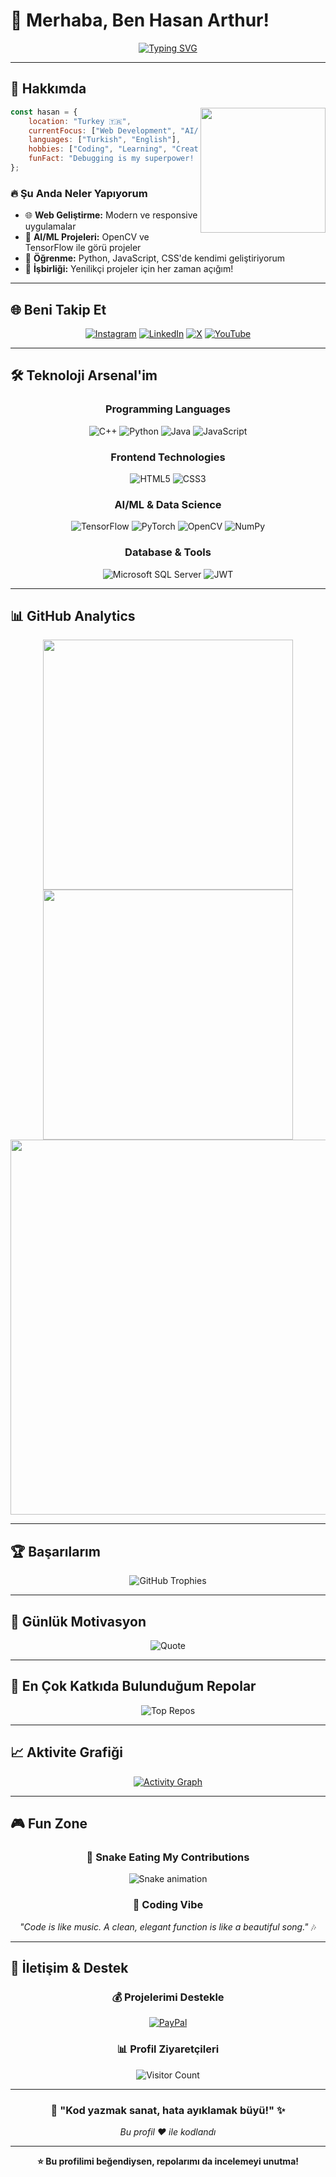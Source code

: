 # 👋 Merhaba, Ben Hasan Arthur! 
<div align="center">
  
[![Typing SVG](https://readme-typing-svg.herokuapp.com?font=Fira+Code&weight=600&size=28&duration=3000&pause=1000&color=FF6B6B&center=true&vCenter=true&multiline=true&width=600&height=100&lines=Full+Stack+Developer+%F0%9F%9A%80;AI%2FML+Enthusiast+%F0%9F%A4%96;Problem+Solver+%F0%9F%A7%A9;Always+Learning+%F0%9F%93%9A)](https://git.io/typing-svg)

</div>

---

## 🎯 **Hakkımda**

<img align="right" height="200" src="https://media.giphy.com/media/M9gbBd9nbDrOTu1Mqx/giphy.gif" />

```javascript
const hasan = {
    location: "Turkey 🇹🇷",
    currentFocus: ["Web Development", "AI/ML", "Problem Solving"],
    languages: ["Turkish", "English"],
    hobbies: ["Coding", "Learning", "Creating"],
    funFact: "Debugging is my superpower! 🦸‍♂️"
};
```

### 🔥 **Şu Anda Neler Yapıyorum**
- 🌐 **Web Geliştirme:** Modern ve responsive uygulamalar
- 🤖 **AI/ML Projeleri:** OpenCV ve TensorFlow ile görü projeler  
- 🎯 **Öğrenme:** Python, JavaScript, CSS'de kendimi geliştiriyorum
- 🤝 **İşbirliği:** Yenilikçi projeler için her zaman açığım!

---

## 🌐 **Beni Takip Et**

<div align="center">

[![Instagram](https://img.shields.io/badge/Instagram-E4405F?style=for-the-badge&logo=instagram&logoColor=white&animation=pulse)](https://www.instagram.com/rthur_54/) 
[![LinkedIn](https://img.shields.io/badge/LinkedIn-0077B5?style=for-the-badge&logo=linkedin&logoColor=white)](https://www.linkedin.com/in/hasan-arthur-altuntas/) 
[![X](https://img.shields.io/badge/X-000000?style=for-the-badge&logo=x&logoColor=white)](https://x.com/Rthur__1) 
[![YouTube](https://img.shields.io/badge/YouTube-FF0000?style=for-the-badge&logo=youtube&logoColor=white)](https://youtube.com/@HasanArthurAltuntaş)

</div>

---

## 🛠️ **Teknoloji Arsenal'im**

<div align="center">

### **Programming Languages**
![C++](https://img.shields.io/badge/C++-00599C?style=for-the-badge&logo=cplusplus&logoColor=white)
![Python](https://img.shields.io/badge/Python-3776AB?style=for-the-badge&logo=python&logoColor=white)
![Java](https://img.shields.io/badge/Java-ED8B00?style=for-the-badge&logo=openjdk&logoColor=white)
![JavaScript](https://img.shields.io/badge/JavaScript-F7DF1E?style=for-the-badge&logo=javascript&logoColor=black)

### **Frontend Technologies**
![HTML5](https://img.shields.io/badge/HTML5-E34F26?style=for-the-badge&logo=html5&logoColor=white)
![CSS3](https://img.shields.io/badge/CSS3-1572B6?style=for-the-badge&logo=css3&logoColor=white)

### **AI/ML & Data Science**
![TensorFlow](https://img.shields.io/badge/TensorFlow-FF6F00?style=for-the-badge&logo=tensorflow&logoColor=white)
![PyTorch](https://img.shields.io/badge/PyTorch-EE4C2C?style=for-the-badge&logo=pytorch&logoColor=white)
![OpenCV](https://img.shields.io/badge/OpenCV-5C3EE8?style=for-the-badge&logo=opencv&logoColor=white)
![NumPy](https://img.shields.io/badge/NumPy-013243?style=for-the-badge&logo=numpy&logoColor=white)

### **Database & Tools**
![Microsoft SQL Server](https://img.shields.io/badge/SQL_Server-CC2927?style=for-the-badge&logo=microsoft-sql-server&logoColor=white)
![JWT](https://img.shields.io/badge/JWT-000000?style=for-the-badge&logo=jsonwebtokens&logoColor=white)

</div>

---

## 📊 **GitHub Analytics**

<div align="center">
  
<img width="400" src="https://github-readme-stats.vercel.app/api?username=Rtur2003&show_icons=true&theme=tokyonight&hide_border=true&bg_color=0D1117&title_color=F85D7F&icon_color=F85D7F&text_color=FFFFFF"/>

<img width="400" src="https://github-readme-streak-stats.herokuapp.com/?user=Rtur2003&theme=tokyonight&hide_border=true&background=0D1117&stroke=F85D7F&ring=F85D7F&fire=F85D7F&currStreakLabel=F85D7F"/>

</div>

<div align="center">
  
<img width="600" src="https://github-readme-stats.vercel.app/api/top-langs/?username=Rtur2003&layout=compact&theme=tokyonight&hide_border=true&bg_color=0D1117&title_color=F85D7F&text_color=FFFFFF"/>

</div>

---

## 🏆 **Başarılarım**

<div align="center">
  
![GitHub Trophies](https://github-profile-trophy.vercel.app/?username=Rtur2003&theme=tokyonight&no-frame=true&no-bg=true&margin-w=4&column=7)

</div>

---

## 💭 **Günlük Motivasyon**

<div align="center">
  
![Quote](https://quotes-github-readme.vercel.app/api?type=horizontal&theme=tokyonight&animation=grow_out_in)

</div>

---

## 🌟 **En Çok Katkıda Bulunduğum Repolar**

<div align="center">
  
![Top Repos](https://github-contributor-stats.vercel.app/api?username=Rtur2003&limit=5&theme=tokyonight&combine_all_yearly_contributions=true&hide_border=true)

</div>

---

## 📈 **Aktivite Grafiği**

<div align="center">
  
[![Activity Graph](https://github-readme-activity-graph.vercel.app/graph?username=Rtur2003&bg_color=0d1117&color=f85d7f&line=f85d7f&point=ffffff&area=true&hide_border=true)](https://github.com/ashutosh00710/github-readme-activity-graph)

</div>

---

## 🎮 **Fun Zone**

<div align="center">

### 🐍 **Snake Eating My Contributions**
![Snake animation](https://github.com/Rtur2003/Rtur2003/blob/output/github-contribution-grid-snake.svg)

### 🎵 **Coding Vibe**
*"Code is like music. A clean, elegant function is like a beautiful song."* 🎶

</div>

---

## 💌 **İletişim & Destek**

<div align="center">

### 💰 **Projelerimi Destekle**
[![PayPal](https://img.shields.io/badge/PayPal-00457C?style=for-the-badge&logo=paypal&logoColor=white&animation=bounce)](https://iyzi.link/AJspVg)

### 📊 **Profil Ziyaretçileri**
![Visitor Count](https://visitcount.itsvg.in/api?id=Rtur2003&label=Profile%20Views&color=12&icon=5&pretty=true)

</div>

---

<div align="center">
  
### 🚀 **"Kod yazmak sanat, hata ayıklamak büyü!"** ✨

*Bu profil ❤️ ile kodlandı*

---

**⭐ Bu profilimi beğendiysen, repolarımı da incelemeyi unutma!**

</div>
